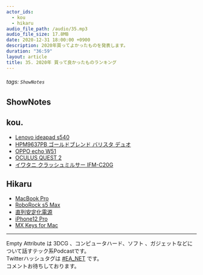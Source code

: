 ```yaml
---
actor_ids:
  - kou
  - hikaru
audio_file_path: /audio/35.mp3
audio_file_size: 17.8MB
date: 2020-12-31 18:00:00 +0900
description: 2020年買ってよかったものを発表します。
duration: "36:59"
layout: article
title: 35. 2020年 買って良かったものランキング
---
```

###### tags: `ShowNotes`

## ShowNotes
## kou.
- [Lenovo ideapad s540](https://www.amazon.co.jp/dp/B07TF8CL2N)
- [HPM9637PB ゴールドブレンド バリスタ デュオ](https://item.rakuten.co.jp/toutoushop/4902201429825)
- [OPPO echo W51](https://www.amazon.co.jp/dp/B08CVR4ZMX)
- [OCULUS QUEST 2](https://www.oculus.com/?locale=ja_JP&utm_source=gg&utm_medium=a_ps&utm_campaign=11066622616&utm_term=oculus%20quest%202%20amazon&utm_content=464356735581&utm_parent=quest2&utm_ad=104309086210&utm_location=1009304&utm_location2=&utm_placement=kwd-947449103671&utm_adposition=&utm_device=c&utm_matchype=e&utm_feed=&)
- [イワタニ クラッシュミルサー IFM-C20G](https://www.amazon.co.jp/dp/B01N905BPT)

## Hikaru
* [MacBook Pro](https://www.apple.com/jp/macbook-pro/)
* [RoboRock s5 Max](https://www.roborock.jp/pages/roborock-s5max)
* [直列安定化電源](https://www.amazon.co.jp/gp/product/B07TSBFSS4/)
* [iPhone12 Pro](https://www.apple.com/jp/iphone-12-pro/)
* [MX Keys for Mac](https://www.logicool.co.jp/ja-jp/products/keyboards/mx-keys-mac-wireless-keyboard.920-009844.html)

---

Empty Attribute は 3DCG 、コンピュータハード、ソフト 、ガジェットなどについて話すテック系Podcastです。  
Twitterハッシュタグは [#EA_NET](https://twitter.com/intent/tweet?hashtags=EA_Net) です。  
コメントお待ちしております。